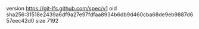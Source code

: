 version https://git-lfs.github.com/spec/v1
oid sha256:31518e2439a6df9a27e97fdfaa8934b6db9d460cba68de9eb9887d657eec42d0
size 7192
